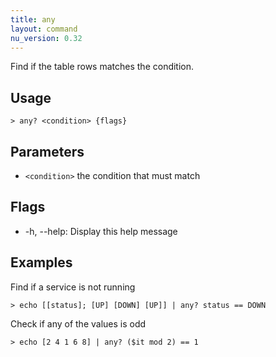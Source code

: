 ```yaml
---
title: any
layout: command
nu_version: 0.32
---
```


Find if the table rows matches the condition.

## Usage

```shell
> any? <condition> {flags}
```

## Parameters

- `<condition>` the condition that must match

## Flags

- -h, --help: Display this help message

## Examples

Find if a service is not running

```shell
> echo [[status]; [UP] [DOWN] [UP]] | any? status == DOWN
```

Check if any of the values is odd

```shell
> echo [2 4 1 6 8] | any? ($it mod 2) == 1
```
